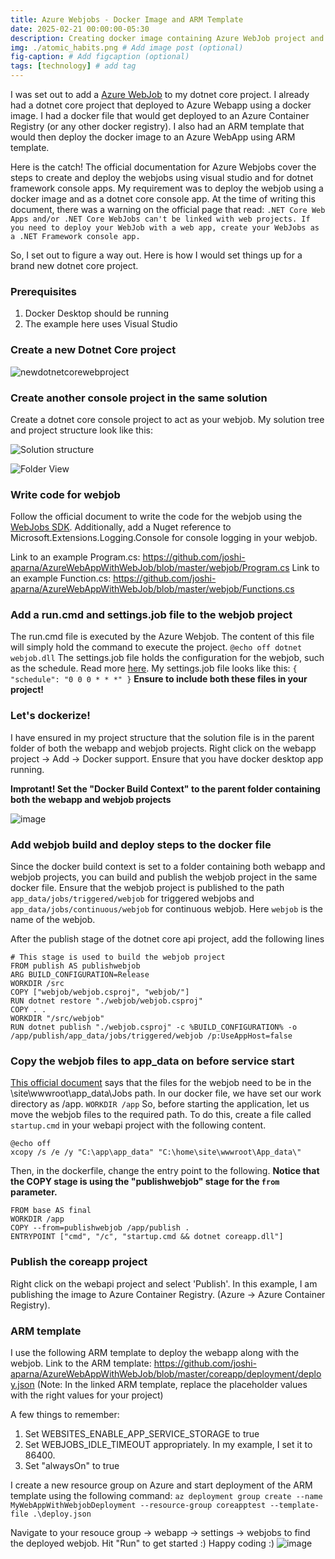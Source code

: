 ```yaml
---
title: Azure Webjobs - Docker Image and ARM Template
date: 2025-02-21 00:00:00-05:30
description: Creating docker image containing Azure WebJob project and deploying to Azure WebApp using ARM Template
img: ./atomic_habits.png # Add image post (optional)
fig-caption: # Add figcaption (optional)
tags: [technology] # add tag
---
```

I was set out to add a [Azure WebJob](https://learn.microsoft.com/en-us/azure/app-service/webjobs-create?tabs=windowscode) to my dotnet core project. I already had a dotnet core project that deployed to Azure Webapp using a docker image. I had a docker file that would get deployed to an Azure Container Registry (or any other docker registry). I also had an ARM template that would then deploy the docker image to an Azure WebApp using ARM template.

Here is the catch! The official documentation for Azure Webjobs cover the steps to create and deploy the webjobs using visual studio and for dotnet framework console apps. My requirement was to deploy the webjob using a docker image and as a dotnet core console app. At the time of writing this document, there was a warning on the official page that read:
`
.NET Core Web Apps and/or .NET Core WebJobs can't be linked with web projects. If you need to deploy your WebJob with a web app, create your WebJobs as a .NET Framework console app.
`

So, I set out to figure a way out. Here is how I would set things up for a brand new dotnet core project. 

### Prerequisites
1. Docker Desktop should be running
2. The example here uses Visual Studio

### Create a new Dotnet Core project 
![newdotnetcorewebproject](https://github.com/user-attachments/assets/af753581-0a1a-4ccc-bfcb-df5324f1de95)

### Create another console project in the same solution
Create a dotnet core console project to act as your webjob. My solution tree and project structure look like this:

![Solution structure](https://github.com/user-attachments/assets/9a1ddba9-8c08-4213-925b-9d9fab8cc655)

![Folder View](https://github.com/user-attachments/assets/479f2f4b-542b-41aa-ad53-1528d52d478b)

### Write code for webjob
Follow the official document to write the code for the webjob using the [WebJobs SDK](https://learn.microsoft.com/en-us/azure/app-service/webjobs-sdk-get-started). Additionally, add a Nuget reference to Microsoft.Extensions.Logging.Console for console logging in your webjob.

Link to an example Program.cs: https://github.com/joshi-aparna/AzureWebAppWithWebJob/blob/master/webjob/Program.cs
Link to an example Function.cs: https://github.com/joshi-aparna/AzureWebAppWithWebJob/blob/master/webjob/Functions.cs

### Add a run.cmd and settings.job file to the webjob project
The run.cmd file is executed by the Azure Webjob. The content of this file will simply hold the command to execute the project.
`
@echo off
dotnet webjob.dll
`
The settings.job file holds the configuration for the webjob, such as the schedule. Read more [here](https://learn.microsoft.com/en-us/azure/app-service/webjobs-dotnet-deploy-vs#settingsjob-reference). My settings.job file looks like this:
`
{
  "schedule": "0 0 0 * * *"
}
`
**Ensure to include both these files in your project!**

### Let's dockerize!
I have ensured in my project structure that the solution file is in the parent folder of both the webapp and webjob projects. Right click on the webapp project -> Add -> Docker support.
Ensure that you have docker desktop app running.

**Improtant! Set the "Docker Build Context" to the parent folder containing both the webapp and webjob projects**

![image](https://github.com/user-attachments/assets/ba80da0b-a548-47c5-94c0-956b7ee1bdaf)

### Add webjob build and deploy steps to the docker file
Since the docker build context is set to a folder containing both webapp and webjob projects, you can build and publish the webjob project in the same docker file. Ensure that the webjob project is published to the path `app_data/jobs/triggered/webjob` for triggered webjobs and `app_data/jobs/continuous/webjob` for continuous webjob. Here `webjob` is the name of the webjob.

After the publish stage of the dotnet core api project, add the following lines
```
# This stage is used to build the webjob project
FROM publish AS publishwebjob
ARG BUILD_CONFIGURATION=Release
WORKDIR /src
COPY ["webjob/webjob.csproj", "webjob/"]
RUN dotnet restore "./webjob/webjob.csproj"
COPY . .
WORKDIR "/src/webjob"
RUN dotnet publish "./webjob.csproj" -c %BUILD_CONFIGURATION% -o /app/publish/app_data/jobs/triggered/webjob /p:UseAppHost=false
```

### Copy the webjob files to app_data on before service start
[This official document](https://learn.microsoft.com/en-us/azure/app-service/webjobs-create?tabs=windowscode#continuous-vs-triggered-webjobs) says that the files for the webjob need to be in the \site\wwwroot\app_data\Jobs path. In our docker file, we have set our work directory as /app.
`WORKDIR /app`
So, before starting the application, let us move the webjob files to the required path. To do this, create a file called `startup.cmd` in your webapi project with the following content. 
```
@echo off
xcopy /s /e /y "C:\app\app_data" "C:\home\site\wwwroot\App_data\"
```

Then, in the dockerfile, change the entry point to the following.
**Notice that the COPY stage is using the "publishwebjob" stage for the `from` parameter.**
```
FROM base AS final
WORKDIR /app
COPY --from=publishwebjob /app/publish .
ENTRYPOINT ["cmd", "/c", "startup.cmd && dotnet coreapp.dll"]
```

### Publish the coreapp project
Right click on the webapi project and select 'Publish'. In this example, I am publishing the image to Azure Container Registry. (Azure -> Azure Container Registry). 

### ARM template
I use the following ARM template to deploy the webapp along with the webjob. 
Link to the ARM template: https://github.com/joshi-aparna/AzureWebAppWithWebJob/blob/master/coreapp/deployment/deploy.json
(Note: In the linked ARM template, replace the placeholder values with the right values for your project)

A few things to remember:
1. Set WEBSITES_ENABLE_APP_SERVICE_STORAGE to true
2. Set WEBJOBS_IDLE_TIMEOUT appropriately. In my example, I set it to 86400.
3. Set "alwaysOn" to true

I create a new resource group on Azure and start deployment of the ARM template using the following command:
 `az deployment group create --name MyWebAppWithWebjobDeployment --resource-group coreapptest --template-file .\deploy.json`

Navigate to your resouce group -> webapp -> settings -> webjobs to find the deployed webjob. Hit "Run" to get started :) Happy coding :)
![image](https://github.com/user-attachments/assets/3b51e5a0-0553-49c7-a8ad-504fb7812cdf)


